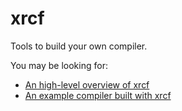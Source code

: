 # xrcf

Tools to build your own compiler.

You may be looking for:

- [An high-level overview of xrcf](https://docs.rs/xrcf/latest/xrcf/)
- [An example compiler built with xrcf](https://github.com/rikhuijzer/xrcf/tree/main/arnoldc)